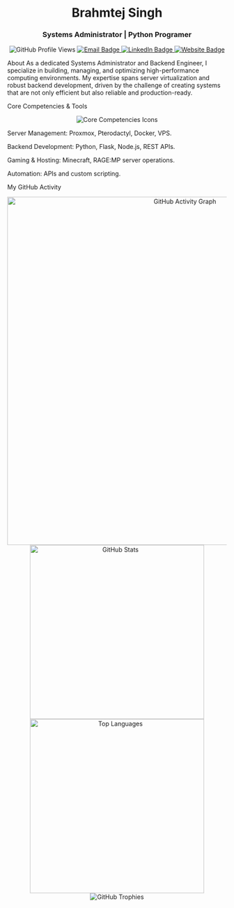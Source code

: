 <div align="center">
<h1>Brahmtej Singh</h1>
<h3>Systems Administrator | Python Programer</h3>
</div>

<p align="center">
<img src="https://www.google.com/search?q=https://komarev.com/ghpvc/%3Fusername%3DBrahmtej%26label%3DProfile%2520Views%26color%3Dblueviolet%26style%3Dfor-the-badge" alt="GitHub Profile Views"/>
<a href="mailto:brahmtejsawhney@gmail.com" target="_blank">
<img src="https://www.google.com/search?q=https://img.shields.io/badge/Email-D14836%3Fstyle%3Dfor-the-badge%26logo%3Dgmail%26logoColor%3Dwhite" alt="Email Badge"/>
</a>
<a href="https://www.google.com/search?q=https://www.linkedin.com/in/your_profile" target="_blank">
<img src="https://www.google.com/search?q=https://img.shields.io/badge/LinkedIn-0077B5%3Fstyle%3Dfor-the-badge%26logo%3Dlinkedin%26logoColor%3Dwhite" alt="LinkedIn Badge"/>
</a>
<a href="https://www.google.com/search?q=https://yourwebsite.com" target="_blank">
<img src="https://www.google.com/search?q=https://img.shields.io/badge/Website-000000%3Fstyle%3Dfor-the-badge%26logo%3DAbout.me%26logoColor%3Dwhite" alt="Website Badge"/>
</a>
</p>

About
As a dedicated Systems Administrator and Backend Engineer, I specialize in building, managing, and optimizing high-performance computing environments. My expertise spans server virtualization and robust backend development, driven by the challenge of creating systems that are not only efficient but also reliable and production-ready.

Core Competencies & Tools
<p align="center">
<img src="https://www.google.com/search?q=https://skillicons.dev/icons%3Fi%3Dpython,flask,js,nodejs,mysql,postgresql,docker,git,linux,ubuntu,nginx,proxmox" alt="Core Competencies Icons" />
</p>

Server Management: Proxmox, Pterodactyl, Docker, VPS.

Backend Development: Python, Flask, Node.js, REST APIs.

Gaming & Hosting: Minecraft, RAGE:MP server operations.

Automation: APIs and custom scripting.

My GitHub Activity
<p align="center">
<a href="https://www.google.com/search?q=https://github.com/Brahmtej">
<img src="https://www.google.com/search?q=https://github-readme-activity-graph.vercel.app/graph%3Fusername%3DBrahmtej%26theme%3Ddracula" alt="GitHub Activity Graph" width="800" />
</a>
<br>
<img src="https://www.google.com/search?q=https://github-readme-stats.vercel.app/api%3Fusername%3DBrahmtej%26show_icons%3Dtrue%26theme%3Ddark" alt="GitHub Stats" width="400"/>
<img src="https://www.google.com/search?q=https://github-readme-stats.vercel.app/api/top-langs/%3Fusername%3DBrahmtej%26layout%3Dcompact%26theme%3Ddark" alt="Top Languages" width="400"/>
<br>
<img src="https://www.google.com/search?q=https://github-profile-trophy.vercel.app/%3Fusername%3DBrahmtej%26theme%3Djuicyfresh" alt="GitHub Trophies"/>
</p>
